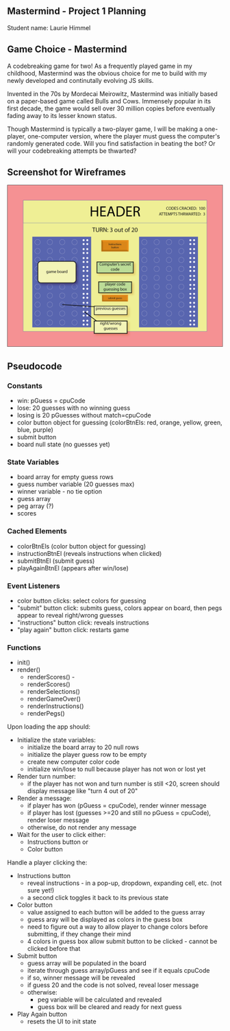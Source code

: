 ## Mastermind - Project 1 Planning

Student name: Laurie Himmel

## Game Choice - Mastermind
A codebreaking game for two! As a frequently played game in my childhood, Mastermind was the obvious choice for me to build with my newly developed and continutally evolving JS skills.  
  
Invented in the 70s by Mordecai Meirowitz, Mastermind was initially based on a paper-based game called Bulls and Cows. Immensely popular in its first decade, the game would sell over 30 million copies before eventually fading away to its lesser known status.

Though Mastermind is typically a two-player game, I will be making a one-player, one-computer version, where the player must guess the computer's randomly generated code. Will you find satisfaction in beating the bot? Or will your codebreaking attempts be thwarted?

## Screenshot for Wireframes
![Wireframe screenshot](/wireframe3.png)

## Pseudocode
### Constants
- win: pGuess = cpuCode
- lose: 20 guesses with no winning guess
- losing is 20 pGuesses without match=cpuCode 
- color button object for guessing (colorBtnEls: red, orange, yellow, green, blue, purple)
- submit button
- board null state (no guesses yet)

### State Variables
- board array for empty guess rows
- guess number variable (20 guesses max)
- winner variable - no tie option
- guess array
- peg array (?)
- scores

### Cached Elements
- colorBtnEls (color button object for guessing)
- instructionBtnEl (reveals instructions when clicked) 
- submitBtnEl (submit guess)
- playAgainBtnEl (appears after win/lose)

### Event Listeners
- color button clicks: select colors for guessing
- "submit" button click: submits guess, colors appear on board, then pegs appear to reveal right/wrong guesses
- "instructions" button click: reveals instructions
- "play again" button click: restarts game

### Functions
- init()
- render()
    - renderScores() - 
    - renderScores()
    - renderSelections()
    - renderGameOver()
    - renderInstructions()
    - renderPegs()    
 
Upon loading the app should:
- Initialize the state variables:
    - initialize the board array to 20 null rows
    - initialize the player guess row to be empty
    - create new computer color code
    - initialize win/lose to null because player has not won or lost yet
- Render turn number:
    - if the player has not won and turn number is still <20, screen should display message like "turn 4 out of 20"
- Render a message:
    - if player has won (pGuess = cpuCode), render winner message
    - if player has lost (guesses >=20 and still no pGuess = cpuCode), render loser message
    - otherwise, do not render any message
- Wait for the user to click either:
    - Instructions button or
    - Color button

Handle a player clicking the:
- Instructions button
    - reveal instructions - in a pop-up, dropdown, expanding cell, etc. (not sure yet!)
    - a second click toggles it back to its previous state
- Color button
    - value assigned to each button will be added to the guess array
    - guess aray will be displayed as colors in the guess box
    - need to figure out a way to allow player to change colors before submitting, if they change their mind
    - 4 colors in guess box allow submit button to be clicked - cannot be clicked before that
- Submit button
    - guess array will be populated in the board
    - iterate through guess array/pGuess and see if it equals cpuCode
    - if so, winner message will be revealed
    - if guess 20 and the code is not solved, reveal loser message
    - otherwise:
        - peg variable will be calculated and revealed
        - guess box will be cleared and ready for next guess
- Play Again button
    - resets the UI to init state